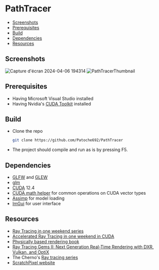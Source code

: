 # PathTracer

- [Screenshots](#screenshots)
- [Prerequisites](#prerequisites)
- [Build](#build)
- [Dependencies](#dependencies)
- [Resources](#resources)

## Screenshots
![Capture d'écran 2024-04-06 194314](https://github.com/Patoche692/PathTracer/assets/54531293/4b5813a6-61ea-45bc-a2c7-5e110d82e9d8)
![PathTracerThumbnail](https://github.com/Patoche692/PathTracer/assets/54531293/ba648d76-125d-458c-849b-08f99fdf6da8)

## Prerequisites
- Having Microsoft Visual Studio installed
- Having Nvidia's [CUDA Toolkit](https://developer.nvidia.com/cuda-downloads) installed

## Build
- Clone the repo
   ```sh
   git clone https://github.com/Patoche692/PathTracer
   ```
- The project should compile and run as is by pressing F5.

## Dependencies
- [GLFW](https://www.glfw.org) and [GLEW](https://glew.sourceforge.net)
- [glm](https://github.com/g-truc/glm)
- [CUDA](https://developer.nvidia.com/cuda-downloads) 12.4
- [CUDA math helper](https://github.com/NVIDIA/cuda-samples/blob/master/Common/helper_math.h) for common operations on CUDA vector types
- [Assimp](https://github.com/assimp/assimp) for model loading
- [ImGui](https://github.com/ocornut/imgui) for user interface


## Resources
- [Ray Tracing in one weekend series](https://raytracing.github.io)
- [Accelerated Ray Tracing in one weekend in CUDA](https://developer.nvidia.com/blog/accelerated-ray-tracing-cuda/)
- [Physically based rendering book](https://www.pbr-book.org/4ed/contents)
- [Ray Tracing Gems II: Next Generation Real-Time Rendering with DXR, Vulkan, and OptiX](https://www.realtimerendering.com/raytracinggems/rtg2/index.html)
- The Cherno's [Ray tracing series](https://www.youtube.com/playlist?list=PLlrATfBNZ98edc5GshdBtREv5asFW3yXl)
- [ScratchPixel website](https://scratchapixel.com)
